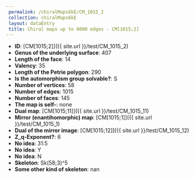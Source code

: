 ```yaml
--- 
 permalink: /chiralMaps6kE/CM_1015_2 
 collection: chiralMaps6kE
 layout: dataEntry
 title: Chiral maps up to 6000 edges - CM[1015;2]
---
```


- **ID**: [CM[1015;2]]({{ site.url }}/test/CM_1015_2)
- **Genus of the underlying surface**: 407
- **Length of the face**: 14
- **Valency**: 35
- **Length of the Petrie polygon**: 290
- **Is the automorphism group solvable?**: S
- **Number of vertices**: 58
- **Number of edges**: 1015
- **Number of faces**: 145
- **The map is self-**: none
- **Dual map**: [CM[1015;11]]({{ site.url }}/test/CM_1015_11)
- **Mirror (enantihomorphic) map**: [CM[1015;1]]({{ site.url }}/test/CM_1015_1)
- **Dual of the mirror image**: [CM[1015;12]]({{ site.url }}/test/CM_1015_12)
- **Z_q-Exponent?**: 6
- **No idea**:  31:5
- **No idea**: Y
- **No idea**: N
- **Skeleton**: Sk(58;3)^5
- **Some other kind of skeleton**: nan
